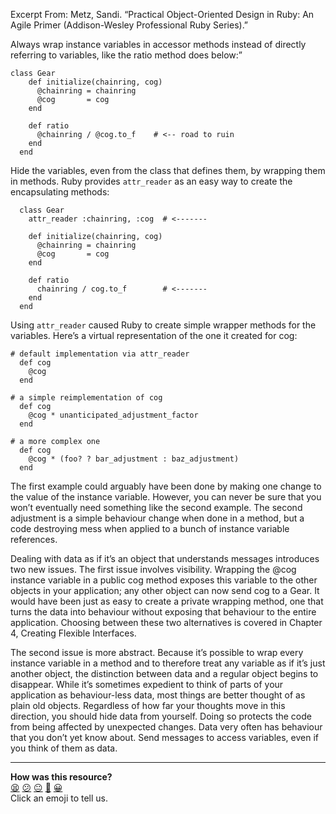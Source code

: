 Excerpt From: Metz, Sandi. “Practical Object-Oriented Design in Ruby: An Agile Primer (Addison-Wesley Professional Ruby Series).”

Always wrap instance variables in accessor methods instead of directly referring to variables, like the ratio method does below:”

```
class Gear
    def initialize(chainring, cog)
      @chainring = chainring
      @cog       = cog
    end

    def ratio
      @chainring / @cog.to_f    # <-- road to ruin
    end
  end
```

Hide the variables, even from the class that defines them, by wrapping them in methods. Ruby provides `attr_reader` as an easy way to create the encapsulating methods:

```
  class Gear
    attr_reader :chainring, :cog  # <-------

    def initialize(chainring, cog)
      @chainring = chainring
      @cog       = cog
    end

    def ratio
      chainring / cog.to_f        # <-------
    end
  end
```

Using `attr_reader` caused Ruby to create simple wrapper methods for the variables. Here’s a virtual representation of the one it created for cog:

```
# default implementation via attr_reader
  def cog
    @cog
  end

# a simple reimplementation of cog
  def cog
    @cog * unanticipated_adjustment_factor
  end

# a more complex one
  def cog
    @cog * (foo? ? bar_adjustment : baz_adjustment)
  end
```
The first example could arguably have been done by making one change to the value of the instance variable. However, you can never be sure that you won’t eventually need something like the second example. The second adjustment is a simple behaviour change when done in a method, but a code destroying mess when applied to a bunch of instance variable references.

Dealing with data as if it’s an object that understands messages introduces two new issues. The first issue involves visibility. Wrapping the @cog instance variable in a public cog method exposes this variable to the other objects in your application; any other object can now send cog to a Gear. It would have been just as easy to create a private wrapping method, one that turns the data into behaviour without exposing that behaviour to the entire application. Choosing between these two alternatives is covered in Chapter 4, Creating Flexible Interfaces.

The second issue is more abstract. Because it’s possible to wrap every instance variable in a method and to therefore treat any variable as if it’s just another object, the distinction between data and a regular object begins to disappear. While it’s sometimes expedient to think of parts of your application as behaviour-less data, most things are better thought of as plain old objects.
Regardless of how far your thoughts move in this direction, you should hide data from yourself. Doing so protects the code from being affected by unexpected changes. Data very often has behaviour that you don’t yet know about. Send messages to access variables, even if you think of them as data.

<!-- BEGIN GENERATED SECTION DO NOT EDIT -->

---

**How was this resource?**  
[😫](https://airtable.com/shrUJ3t7KLMqVRFKR?prefill_Repository=makersacademy/course&prefill_File=pills/wrapping_instance_variables_in_accessor_methods.md&prefill_Sentiment=😫) [😕](https://airtable.com/shrUJ3t7KLMqVRFKR?prefill_Repository=makersacademy/course&prefill_File=pills/wrapping_instance_variables_in_accessor_methods.md&prefill_Sentiment=😕) [😐](https://airtable.com/shrUJ3t7KLMqVRFKR?prefill_Repository=makersacademy/course&prefill_File=pills/wrapping_instance_variables_in_accessor_methods.md&prefill_Sentiment=😐) [🙂](https://airtable.com/shrUJ3t7KLMqVRFKR?prefill_Repository=makersacademy/course&prefill_File=pills/wrapping_instance_variables_in_accessor_methods.md&prefill_Sentiment=🙂) [😀](https://airtable.com/shrUJ3t7KLMqVRFKR?prefill_Repository=makersacademy/course&prefill_File=pills/wrapping_instance_variables_in_accessor_methods.md&prefill_Sentiment=😀)  
Click an emoji to tell us.

<!-- END GENERATED SECTION DO NOT EDIT -->
